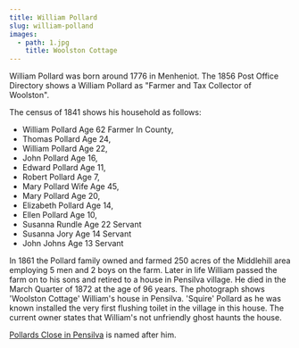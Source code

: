 ```yaml
---
title: William Pollard
slug: william-polland
images:
  - path: 1.jpg
    title: Woolston Cottage
---
```


William Pollard was born around 1776 in Menheniot. The 1856 Post Office Directory shows a William Pollard as "Farmer and Tax Collector of Woolston".

The census of 1841 shows his household as follows:

- William Pollard Age 62 Farmer In County,
- Thomas Pollard Age 24,
- William Pollard Age 22,
- John Pollard Age 16,
- Edward Pollard Age 11,
- Robert Pollard Age 7,
- Mary Pollard Wife Age 45,
- Mary Pollard Age 20,
- Elizabeth Pollard Age 14,
- Ellen Pollard Age 10,
- Susanna Rundle Age 22 Servant
- Susanna Jory Age 14 Servant
- John Johns Age 13 Servant

In 1861 the Pollard family owned and farmed 250 acres of the Middlehill area employing 5 men and 2 boys on the farm. Later in life William passed the farm on to his sons and retired to a house in Pensilva village. He died in the March Quarter of 1872 at the age of 96 years. The photograph shows 'Woolston Cottage' William's house in Pensilva. 'Squire' Pollard as he was known installed the very first flushing toilet in the village in this house. The current owner states that William's not unfriendly ghost haunts the house.

[Pollards Close in Pensilva](http://maps.google.co.uk/maps?q=Pollards+Close+in+Pensilva&ll=50.501295,-4.407706&spn=0.007643,0.015213&hnear=Pollards+Close,+United+Kingdom&gl=uk&t=h&z=16&vpsrc=6) is named after him.
